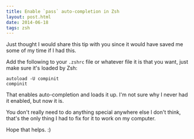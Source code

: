 ```yaml
---
title: Enable `pass` auto-completion in Zsh
layout: post.html
date: 2014-06-18
tags: zsh
---
```


Just thought I would share this tip with you since it would have saved me some
of my time if I had this.

Add the following to your `.zshrc` file or whatever file it is that you want,
just make sure it's loaded by Zsh:

    autoload -U compinit
    compinit

That enables auto-completion and loads it up.  I'm not sure why I never had it
enabled, but now it is.

You don't really need to do anything special anywhere else I don't think, that's
the only thing I had to fix for it to work on my computer.

Hope that helps. :)
